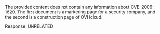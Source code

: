 The provided content does not contain any information about CVE-2006-1820. The first document is a marketing page for a security company, and the second is a construction page of OVHcloud.

Response: UNRELATED